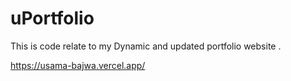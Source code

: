# uPortfolio
This is code relate to my Dynamic and updated portfolio website .

https://usama-bajwa.vercel.app/
